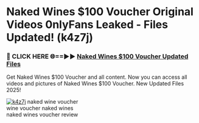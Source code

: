 # Naked Wines $100 Voucher Original Videos 0nlyFans Leaked - Files Updated! (k4z7j)

<h3>🔴 CLICK HERE 🌐==►► <a href="https://tinyurl.com/up5wt9bj" rel="nofollow">Naked Wines $100 Voucher Updated Files</a></h3>

Get Naked Wines $100 Voucher and all content. Now you can access all videos and pictures of Naked Wines $100 Voucher. New Updated Files 2025!

[![k4z7j](https://i.imgur.com/ABiUzMV.gif)](https://tinyurl.com/up5wt9bj)
naked wine voucher<br>
wine voucher naked wines<br>
naked wines voucher review